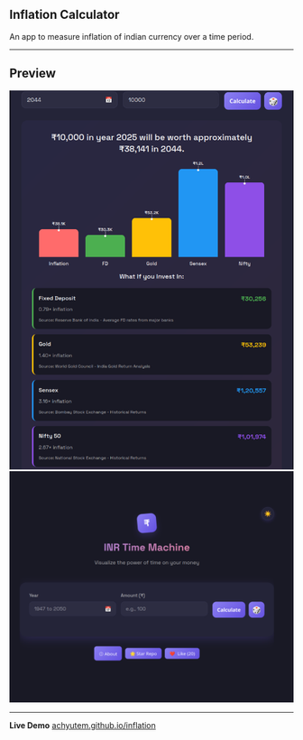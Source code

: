 ## Inflation Calculator

An app to measure inflation of indian currency over a time period.

---

## Preview

![preview](preview.png)
![preview1](preview1.png)

---

**Live Demo**
[achyutem.github.io/inflation](https://achyutem.github.io/inflation/?ref=github)
